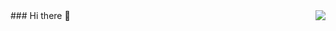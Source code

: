 <img align="right" src="https://api.visitorbadge.io/api/visitors?path=https%3A%2F%2Fgithub.com%2FYoussraElmortai&label=Visitors&labelColor=%23ba68c8&countColor=%23d9e3f0&labelStyle=upper">
### Hi there 👋

<!--
**YoussraElmortai/YoussraElmortai** is a ✨ _special_ ✨ repository because its `README.md` (this file) appears on your GitHub profile.

Here are some ideas to get you started:

- 🔭 I’m currently working on ...
- 🌱 I’m currently learning ...
- 👯 I’m looking to collaborate on ...
- 🤔 I’m looking for help with ...
- 💬 Ask me about ...
- 📫 How to reach me: ...
- 😄 Pronouns: ...
- ⚡ Fun fact: ...
-->
